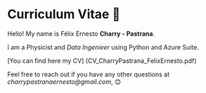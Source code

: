 # Curriculum Vitae 🚀

Hello! My name is Félix Ernesto **Charry - Pastrana**. 

I am a Physicist and *Data Ingenieer* using Python and Azure Suite. 


[You can find here my CV] (CV_CharryPastrana_FelixErnesto.pdf)


Feel free to reach out if you have any other questions at _charrypastranaernesto@gmail.com_, 😊